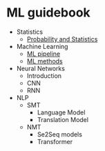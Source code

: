# ML guidebook

* Statistics
	* [Probability and Statistics](sections/statistics/statistics.ipynb)
* Machine Learning
	* [ML pipeline](sections/ML_methods/Machine_Learning_Pipeline.ipynb)
	* [ML methods](sections/ML_methods/Machine_Learning_Models.ipynb)
* Neural Networks
	* Introduction
	* CNN
	* RNN
* NLP
	* SMT
		* Language Model
		* Translation Model
	* NMT
		* Se2Seq models
		* Transformer

